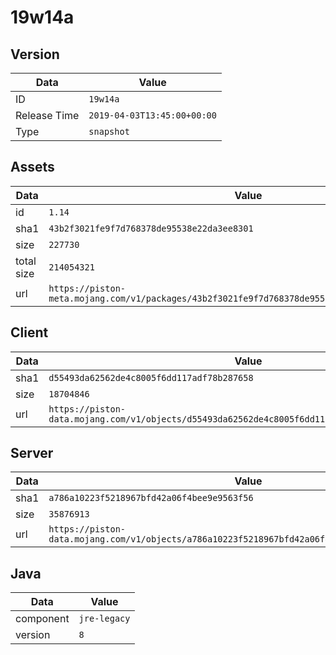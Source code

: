 # 19w14a

## Version

|**Data**        | **Value**                 |
|----------------|-------------------------|
| ID   | ```19w14a```   |
| Release Time   | ```2019-04-03T13:45:00+00:00```   |
| Type   | ```snapshot```   |

## Assets

|**Data**        | **Value**                 |
|----------------|-------------------------|
| id   | ```1.14```   |
| sha1   | ```43b2f3021fe9f7d768378de95538e22da3ee8301```   |
| size   | ```227730```   |
| total size  | ```214054321```  |
| url       | ```https://piston-meta.mojang.com/v1/packages/43b2f3021fe9f7d768378de95538e22da3ee8301/1.14.json``` |

## Client

|**Data**        | **Value**                 |
|----------------|-------------------------|
| sha1   | ```d55493da62562de4c8005f6dd117adf78b287658```   |
| size   | ```18704846```   |
| url       | ```https://piston-data.mojang.com/v1/objects/d55493da62562de4c8005f6dd117adf78b287658/client.jar``` |

## Server

|**Data**        | **Value**                 |
|----------------|-------------------------|
| sha1   | ```a786a10223f5218967bfd42a06f4bee9e9563f56```   |
| size   | ```35876913```   |
| url       | ```https://piston-data.mojang.com/v1/objects/a786a10223f5218967bfd42a06f4bee9e9563f56/server.jar``` |

## Java

|**Data**        | **Value**                 |
|----------------|-------------------------|
| component   | ```jre-legacy```   |
| version   | ```8```   |